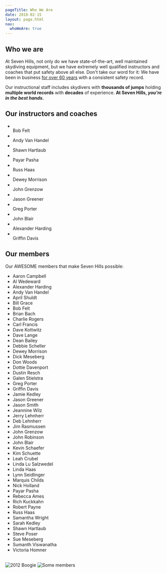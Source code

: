 ```yaml
---
pageTitle: Who We Are
date: 2018-02-15
layout: page.html
nav:
  whoWeAre: true
---
```


## Who we are

At Seven Hills, not only do we have state-of-the-art, well maintained skydiving equipment, but we have extremely well qualified instructors and coaches that put safety above all else. Don't take our word for it: We have been in business [for over 60 years](../about-us) with a consistent safety record.

Our instructional staff includes skydivers with __thousands of jumps__ holding __multiple world records__ with __decades__ of experience. __At Seven Hills, _you're in the best hands_.__

## Our instructors and coaches

<ul class="people">
	<li class="people__item">
		<img src="../img/people/bob-felt.jpg" alt="">
		<div class="people__item-name">Bob Felt</div>
	</li>
	<li class="people__item">
		<img src="../img/people/andy-van-handel.jpg" alt="">
		<div class="people__item-name">Andy Van Handel</div>
	</li>
	<li class="people__item">
		<img src="../img/people/shawn-hartlaub.jpg" alt="">
		<div class="people__item-name">Shawn Hartlaub</div>
	</li>
	<li class="people__item">
		<img src="../img/people/payar-pasha.jpg" alt="">
		<div class="people__item-name">Payar Pasha</div>
	</li>
	<li class="people__item">
		<img src="../img/people/russ-haas.jpg" alt="">
		<div class="people__item-name">Russ Haas</div>
	</li>
	<li class="people__item">
		<img src="../img/people/dewey-morrison.jpg" alt="">
		<div class="people__item-name">Dewey Morrison</div>
	</li>
	<li class="people__item">
		<img src="../img/people/john-grenzow.png" alt="">
		<div class="people__item-name">John Grenzow</div>
	</li>
	<li class="people__item">
		<img src="../img/people/jason-greener.jpg" alt="">
		<div class="people__item-name">Jason Greener</div>
	</li>
	<li class="people__item">
		<img src="../img/people/greg-porter.jpg" alt="">
		<div class="people__item-name">Greg Porter</div>
	</li>
	<li class="people__item">
		<img src="../img/people/john-blair.jpg" alt="">
		<div class="people__item-name">John Blair</div>
	</li>
	<li class="people__item">
		<img src="../img/people/alexander-harding.jpg" alt="">
		<div class="people__item-name">Alexander Harding</div>
	</li>
	<li class="people__item">
		<img src="../img/people/griffin-davis.jpg" alt="">
		<div class="people__item-name">Griffin Davis</div>
	</li>
</ul>

## Our members

Our AWESOME members that make Seven Hills possible:

<ul class="people-text">
	<li class="people-text__item">Aaron Campbell</li>
	<li class="people-text__item">Al Wedeward</li>
	<li class="people-text__item">Alexander Harding</li>
	<li class="people-text__item">Andy Van Handel</li>
	<li class="people-text__item">April Shuldt</li>
	<li class="people-text__item">Bill Grace</li>
	<li class="people-text__item">Bob Felt</li>
	<li class="people-text__item">Brian Bach</li>
	<li class="people-text__item">Charlie Rogers</li>
	<li class="people-text__item">Carl Francis</li>
	<li class="people-text__item">Dave Kottwitz</li>
	<li class="people-text__item">Dave Lange</li>
	<li class="people-text__item">Dean Bailey</li>
	<li class="people-text__item">Debbie Scheller</li>
	<li class="people-text__item">Dewey Morrison</li>
	<li class="people-text__item">Dick Meseberg</li>
	<li class="people-text__item">Don Woods</li>
	<li class="people-text__item">Dottie Davenport</li>
	<li class="people-text__item">Dustin Resch</li>
	<li class="people-text__item">Galen Stielstra</li>
	<li class="people-text__item">Greg Porter</li>
	<li class="people-text__item">Griffin Davis</li>
	<li class="people-text__item">Jamie Kedley</li>
	<li class="people-text__item">Jason Greener</li>
	<li class="people-text__item">Jason Smith</li>
	<li class="people-text__item">Jeannine Wilz</li>
	<li class="people-text__item">Jerry Lehnherr</li>
	<li class="people-text__item">Deb Lehnherr</li>
	<li class="people-text__item">Jim Rasmussen</li>
	<li class="people-text__item">John Grenzow</li>
	<li class="people-text__item">John Robinson</li>
	<li class="people-text__item">John Blair</li>
	<li class="people-text__item">Kevin Schaefer</li>
	<li class="people-text__item">Kim Schuette</li>
	<li class="people-text__item">Leah Crubel</li>
	<li class="people-text__item">Linda Lu Salzwedel</li>
	<li class="people-text__item">Linda Haas</li>
	<li class="people-text__item">Lynn Seidlinger</li>
	<li class="people-text__item">Marquis Childs</li>
	<li class="people-text__item">Nick Holland</li>
	<li class="people-text__item">Payar Pasha</li>
	<li class="people-text__item">Rebecca Ames</li>
	<li class="people-text__item">Rich Kuckkahn</li>
	<li class="people-text__item">Robert Payne</li>
	<li class="people-text__item">Russ Haas</li>
	<li class="people-text__item">Samantha Wright</li>
	<li class="people-text__item">Sarah Kedley</li>
	<li class="people-text__item">Shawn Hartlaub</li>
	<li class="people-text__item">Steve Poser</li>
	<li class="people-text__item">Sue Meseberg</li>
	<li class="people-text__item">Sumanth Viswanatha</li>
	<li class="people-text__item">Victoria Homner</li>
</ul>

<br>

<img src="../img/boogie.jpg" alt="2012 Boogie" class="full-width">

<img src="../img/some-members.jpg" alt="Some members" class="full-width">
